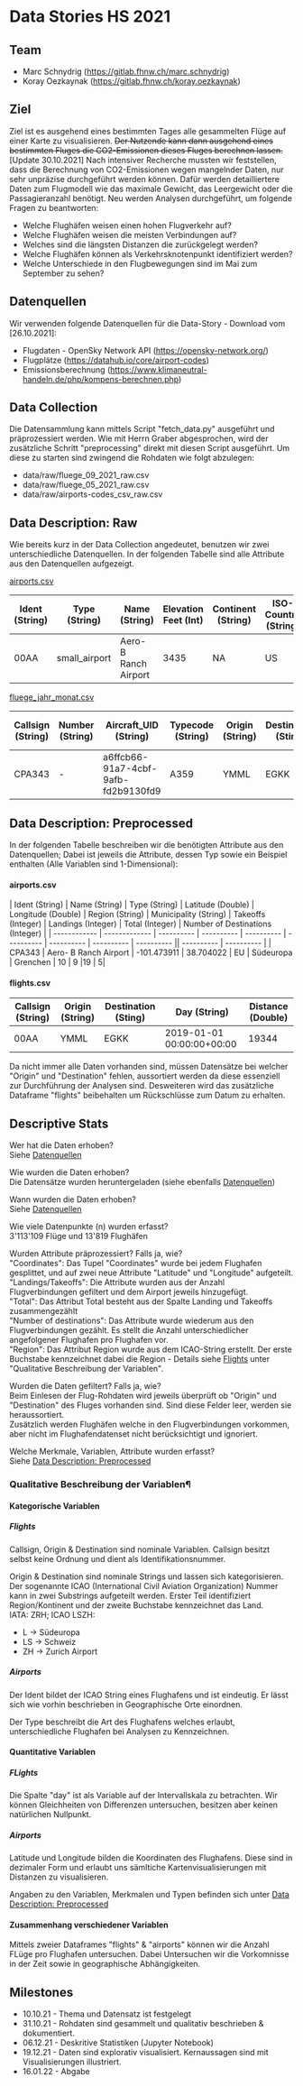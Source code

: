 # Data Stories HS 2021


## Team
- Marc Schnydrig (https://gitlab.fhnw.ch/marc.schnydrig)
- Koray Oezkaynak (https://gitlab.fhnw.ch/koray.oezkaynak)


## Ziel
Ziel ist es ausgehend eines bestimmten Tages alle gesammelten Flüge auf einer Karte zu visualisieren.
~~Der Nutzende kann dann ausgehend eines bestimmten Fluges die CO2-Emissionen dieses Fluges berechnen lassen.~~
[Update 30.10.2021]
Nach intensiver Recherche mussten wir feststellen, dass die Berechnung von CO2-Emissionen wegen 
mangelnder Daten, nur sehr unpräzise durchgeführt werden können. Dafür werden detailliertere Daten
zum Flugmodell wie das maximale Gewicht, das Leergewicht oder die Passagieranzahl benötigt.
Neu werden Analysen durchgeführt, um folgende Fragen zu beantworten:
- Welche Flughäfen weisen einen hohen Flugverkehr auf?
- Welche Flughäfen weisen die meisten Verbindungen auf?
- Welches sind die längsten Distanzen die zurückgelegt werden?
- Welche Flughäfen können als Verkehrsknotenpunkt identifiziert werden?
- Welche Unterschiede in den Flugbewegungen sind im Mai zum September zu sehen?


## Datenquellen
Wir verwenden folgende Datenquellen für die Data-Story - Download vom [26.10.2021]:
- Flugdaten - OpenSky Network API (https://opensky-network.org/)
- Flugplätze (https://datahub.io/core/airport-codes)
- Emissionsberechnung (https://www.klimaneutral-handeln.de/php/kompens-berechnen.php)


## Data Collection
Die Datensammlung kann mittels Script "fetch_data.py" ausgeführt und präprozessiert werden. Wie mit Herrn Graber abgesprochen, wird der zusätzliche Schritt "preprocessing" direkt mit diesen Script ausgeführt.
Um diese zu starten sind zwingend die Rohdaten wie folgt abzulegen: 
- data/raw/fluege_09_2021_raw.csv
- data/raw/fluege_05_2021_raw.csv
- data/raw/airports-codes_csv_raw.csv


## Data Description: Raw
Wie bereits kurz in der Data Collection angedeutet, benutzen wir zwei unterschiedliche Datenquellen. 
In der folgenden Tabelle sind alle Attribute aus den Datenquellen aufgezeigt. 

[airports.csv](https://datahub.io/core/airport-codes "Quelle Flughäfen")

| Ident (String) | Type (String)    | Name (String)	        | Elevation Feet (Int)  | Continent (String)    | ISO-Country (String)  | ISO-Region (String)   | Municipality (String) | GPS-Code (String) | Iata-Code (String)    | Local-Code (String)   | Coordinates (String)      |
| ------------   |    ------------- | -------------         | ------------------    | ------------------    | --------------        | ----------            | ------------------    | ---------------   | ----------            | -------------------   | ----------                |
| 00AA           | small_airport    | Aero- B Ranch Airport	| 3435          	    | NA                    | US                    | US-KS                 | Leoti                 | 00AA              | -                     | 00AA                  | "-101.473911, 38.704022"  |

[fluege_jahr_monat.csv](https://zenodo.org/record/5557026#.YX02JhxCSM- "Quelle Flugbewegungen")

| Callsign (String)   | Number (String) | Aircraft_UID (String)                  | Typecode (String)        | Origin (String)   | Destination (Sting)   | Firstseen (String)        | Lastseen (String)          | Day (String)               | Latitude 1 (String)     | Longitude 1 (String)      | Altitude 1 (String)       | Latitude 2 (String)       | Longitude 2 (String)      | Altitude 2 (String)       |
| ----------------    | --------------  | ------------------                     | ---------------------    | ------------      | -------------         | ------------              | ---------------            | ---------                  | -----------             | ---------------------     | ------------------        | ----------------------    | ----------------------    | --------------------      | 
| CPA343			  | -   			| a6ffcb66-91a7-4cbf-9afb-fd2b9130fd9	 | A359     		        | YMML              | EGKK                  | 2018-12-31 04:51:50+00:00 | 2019-01-01 05:00:27+00:00  | 2019-01-01 00:00:00+00:00  | -37.68667602539062      | 144.84135404546208        | 304.8                     | 51.15701293945312         | -0.126342773437           | 83.82000000000002         |


## Data Description: Preprocessed
In der folgenden Tabelle beschreiben wir die benötigten Attribute aus den Datenquellen; Dabei ist jeweils die Attribute, dessen Typ sowie ein Beispiel enthalten (Alle Variablen sind 1-Dimensional):

#### airports.csv

| Ident (String) | Name (String)	        | Type (String) | Latitude (Double)         | Longitude (Double)       | Region (String)     | Municipality (String)      |  Takeoffs (Integer)      | Landings (Integer)      | Total (Integer)      | Number of Destinations (Integer)      |
| ------------   | -------------            | ----------                | ----------               | ----------      | ----------      | ----------      | ----------      | ----------      || ----------      | ----------      |
| CPA343         | Aero- B Ranch Airport	| -101.473911               |  38.704022               | EU              | Südeuropa      | Grenchen       | 10 | 9 |19 | 5|

#### flights.csv

| Callsign (String)   | Origin (String)   | Destination (Sting)   | Day (String)               | Distance (Double) |
| ----------------    | ------------      | -------------         | ---------                  |----------         |
| 00AA  			  | YMML              | EGKK                  | 2019-01-01 00:00:00+00:00  | 19344             | 

Da nicht immer alle Daten vorhanden sind, müssen Datensätze bei welcher "Origin" und "Destination" fehlen, aussortiert werden da diese essenziell zur Durchführung der Analysen sind. Desweiteren wird das zusätzliche Dataframe "flights" beibehalten um Rückschlüsse zum Datum zu erhalten. 


## Descriptive Stats
Wer hat die Daten erhoben? </br>
Siehe [Datenquellen](#Datenquellen) </br>

Wie wurden die Daten erhoben? </br>
Die Datensätze wurden heruntergeladen (siehe ebenfalls [Datenquellen](#Datenquellen)) </br>

Wann wurden die Daten erhoben? </br>
Siehe [Datenquellen](#Datenquellen) </br>

Wie viele Datenpunkte (n) wurden erfasst? </br>
3'113'109 Flüge und 13'819 Flughäfen </br>

Wurden Attribute präprozessiert? Falls ja, wie? </br>
"Coordinates": Das Tupel "Coordinates" wurde bei jedem Flughafen gesplittet, und auf zwei neue Attribute "Latitude" und "Longitude" aufgeteilt. </br>
"Landings/Takeoffs": Die Attribute wurden aus der Anzahl Flugverbindungen gefiltert und dem Airport jeweils hinzugefügt. </br>
"Total": Das Attribut Total besteht aus der Spalte Landing und Takeoffs zusammengezählt </br>
"Number of destinations": Das Attribute wurde wiederum aus den Flugverbindungen gezählt. Es stellt die Anzahl unterschiedlicher angefolgener Flughafen pro Flughafen vor.</br>
"Region": Das Attribut Region wurde aus dem ICAO-String erstellt. Der erste Buchstabe kennzeichnet dabei die Region - Details siehe [Flights](#Flights) unter "Qualitative Beschreibung der Variablen".

Wurden die Daten gefiltert? Falls ja, wie? </br>
Beim Einlesen der Flug-Rohdaten wird jeweils überprüft ob "Origin" und "Destination" des Fluges vorhanden sind. Sind diese Felder leer, werden sie heraussortiert.</br>
Zusätzlich werden Flughäfen welche in den Flugverbindungen vorkommen, aber nicht im Flughafendatenset nicht berücksichtigt und ignoriert.

Welche Merkmale, Variablen, Attribute wurden erfasst? </br>
 Siehe [Data Description: Preprocessed](#Data-Description:-Preprocessed)</br>

###  Qualitative Beschreibung der Variablen¶
#### Kategorische Variablen
##### Flights
Callsign, Origin & Destination sind nominale Variablen. Callsign besitzt selbst keine Ordnung und dient als Identifikationsnummer. <br>

Origin & Destination sind nominale Strings und lassen sich kategorisieren. Der sogenannte ICAO (International Civil Aviation Organization)  Nummer kann in zwei Substrings aufgeteilt werden. Erster Teil identifiziert Region/Kontinent und der zweite Buchstabe kennzeichnet das Land. <br>
IATA: ZRH; ICAO LSZH:
- L -> Südeuropa
- LS -> Schweiz
- ZH -> Zurich Airport

##### Airports
Der Ident bildet der ICAO String eines Flughafens und ist eindeutig. Er lässt sich wie vorhin beschrieben in Geographische Orte einordnen.<br>

Der Type beschreibt die Art des Flughafens welches erlaubt, unterschiedliche Flughafen bei Analysen zu Kennzeichnen. 

#### Quantitative Variablen
##### FLights
Die Spalte "day" ist als Variable auf der Intervallskala zu betrachten. Wir können Gleichheiten von Differenzen untersuchen, besitzen aber keinen natürlichen Nullpunkt. 

##### Airports
Latitude und Longitude bilden die Koordinaten des Flughafens. Diese sind in dezimaler Form und erlaubt uns sämltiche Kartenvisualisierungen mit Distanzen zu visualisieren. 

Angaben zu den Variablen, Merkmalen und Typen befinden sich unter [Data Description: Preprocessed](#Data-Description:-Preprocessed)

#### Zusammenhang verschiedener Variablen
Mittels zweier Dataframes "flights" & "airports" können wir die Anzahl FLüge pro Flughafen untersuchen. Dabei Untersuchen wir die Vorkomnisse in der Zeit sowie in geographische Abhängigkeiten.

## Milestones
- 10.10.21 - Thema und Datensatz ist festgelegt
- 31.10.21 - Rohdaten sind gesammelt und qualitativ beschrieben & dokumentiert. 
- 06.12.21 - Deskritive Statistiken (Jupyter Notebook)
- 19.12.21 - Daten sind explorativ visualisiert. Kernaussagen sind mit Visualisierungen illustriert.
- 16.01.22 - Abgabe